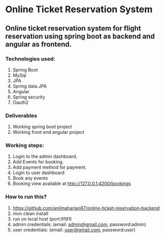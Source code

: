 # Online Ticket Reservation System

Online ticket reservation system for flight reservation  using spring boot as backend and angular as frontend.
---

### Technologies used:

1. Spring Boot
2. MySql
3. JPA
4. Spring data JPA
6. Angular
7. Spring security
8. Oauth2

### Deliverables

1. Working spring boot project
2. Working front end angular project

### Working steps:

1. Login to the admin dashboard.
2. Add Events for booking.
3. Add payment method for payment.
5. Login to user dashboard
6. Book any events
7. Booking view available at http://127.0.0.1:4200/bookings

### How to run this?
1. https://github.com/anilmaharjan87/online-ticket-reservation-backend <br/>
2. mvn clean install<br/>
3. run on local host (port:9191) <br/>
4. admin credentials: (email: admin@gmail.com, password:admin) <br>
5. user credentials: (email: user@gmail.com, password:user)<br>
    

